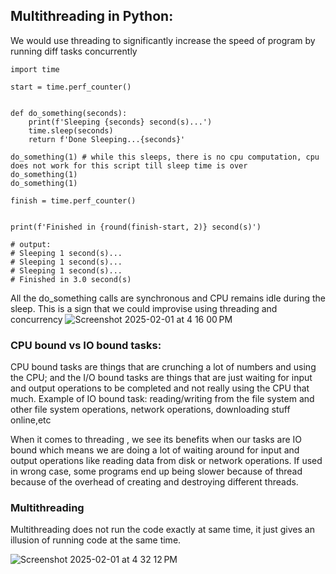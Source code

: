 ## Multithreading in Python:
We would use threading to significantly increase the speed of program by running diff tasks concurrently 

```
import time

start = time.perf_counter()


def do_something(seconds):
    print(f'Sleeping {seconds} second(s)...')
    time.sleep(seconds)
    return f'Done Sleeping...{seconds}'

do_something(1) # while this sleeps, there is no cpu computation, cpu does not work for this script till sleep time is over
do_something(1)
do_something(1)

finish = time.perf_counter()


print(f'Finished in {round(finish-start, 2)} second(s)')

# output:
# Sleeping 1 second(s)...
# Sleeping 1 second(s)...
# Sleeping 1 second(s)...
# Finished in 3.0 second(s)
```
All the do_something calls are synchronous and CPU remains idle during the sleep.
This is a sign that we could improvise using threading and concurrency
![Screenshot 2025-02-01 at 4 16 00 PM](https://github.com/user-attachments/assets/331d27c7-8986-49b0-9c4b-29813118248d)

### CPU bound vs IO bound tasks:
CPU bound tasks are things that are crunching a lot of numbers and using the CPU; and the I/O bound tasks are things that are just waiting for input and output operations to be completed and not really using the CPU that much.
Example of IO bound task: reading/writing from the file system and other file system operations, network operations, downloading stuff online,etc

When it comes to threading , we see its benefits when our tasks are IO bound which means we are doing a lot of waiting around for input and output operations like reading data from disk or network operations.
If used in wrong case, some programs end up being slower because of thread because of the overhead of creating and destroying different threads.

### Multithreading 
Multithreading does not run the code exactly at same time, it just gives an illusion of running code at the same time.

![Screenshot 2025-02-01 at 4 32 12 PM](https://github.com/user-attachments/assets/122d8ab2-6a58-46a7-9070-82eed6f17a21)

